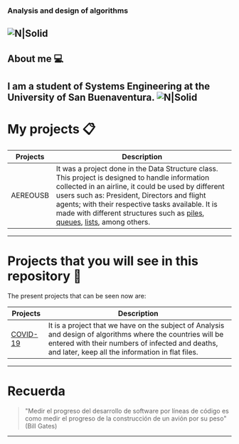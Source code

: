 ### Analysis and design of algorithms

![N|Solid](https://www.usbbog.edu.co/matlab/images/logo_acreditacion.png)
---

## About me 💻

I am a student of Systems Engineering at the University of San Buenaventura.
![N|Solid](https://i.pinimg.com/originals/e4/26/70/e426702edf874b181aced1e2fa5c6cde.gif)
---

# My projects 📋
| Projects | Description |
| --- | --- |
| AEREOUSB | It was a project done in the Data Structure class. This project is designed to handle information collected in an airline, it could be used by different users such as: President, Directors and flight agents; with their respective tasks available. It is made with different structures such as [piles](https://www.ciberaula.com/cursos/java/pilas_java.php), [queues](https://www.ciberaula.com/cursos/java/colas_java.php), [lists](https://www.ciberaula.com/cursos/java/listas_java.php), among others. |
---

# Projects that you will see in this repository 👀
The present projects that can be seen now are:

| Projects | Description |
| --- | --- |
| [COVID-19](https://gisanddata.maps.arcgis.com/apps/opsdashboard/index.html#/bda7594740fd40299423467b48e9ecf6) | It is a project that we have on the subject of Analysis and design of algorithms where the countries will be entered with their numbers of infected and deaths, and later, keep all the information in flat files. |
---

# Recuerda

> "Medir el progreso del desarrollo de software por líneas de código es como medir el progreso de la construcción de un avión por su peso" (Bill Gates)
---
